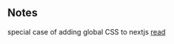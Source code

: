 ## Notes
special case of adding global CSS to nextjs [read](https://medium.com/nextjs/how-to-add-bootstrap-in-next-js-de997371fd9c)